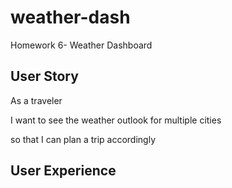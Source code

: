 # weather-dash
Homework 6- Weather Dashboard

## User Story

As a traveler

I want to see the weather outlook for multiple cities

so that I can plan a trip accordingly

## User Experience

